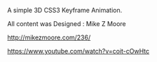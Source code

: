 A simple 3D CSS3 Keyframe Animation.

All content was Designed : Mike Z Moore

http://mikezmoore.com/236/


https://www.youtube.com/watch?v=coit-cOwHtc

